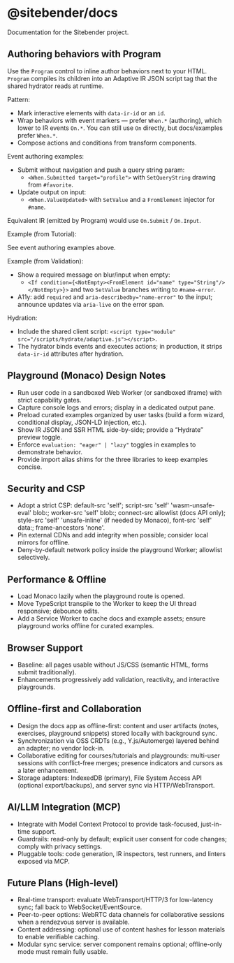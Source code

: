 # @sitebender/docs

Documentation for the Sitebender project.

## Authoring behaviors with Program

Use the `Program` control to inline author behaviors next to your HTML. `Program` compiles its children into an Adaptive IR JSON script tag that the shared hydrator reads at runtime.

Pattern:
- Mark interactive elements with `data-ir-id` or an `id`.
- Wrap behaviors with event markers — prefer `When.*` (authoring), which lower to IR events `On.*`. You can still use `On` directly, but docs/examples prefer `When.*`.
- Compose actions and conditions from transform components.

Event authoring examples:

- Submit without navigation and push a query string param:
	- `<When.Submitted target="profile">` with `SetQueryString` drawing from `#favorite`.
- Update output on input:
	- `<When.ValueUpdated>` with `SetValue` and a `FromElement` injector for `#name`.

Equivalent IR (emitted by Program) would use `On.Submit` / `On.Input`.

Example (from Tutorial):

See event authoring examples above.

Example (from Validation):

- Show a required message on blur/input when empty:
	- `<If condition={<NotEmpty><FromElement id="name" type="String"/></NotEmpty>}>` and two `SetValue` branches writing to `#name-error`.
- A11y: add `required` and `aria-describedby="name-error"` to the input; announce updates via `aria-live` on the error span.

Hydration:
- Include the shared client script: `<script type="module" src="/scripts/hydrate/adaptive.js"></script>`.
- The hydrator binds events and executes actions; in production, it strips `data-ir-id` attributes after hydration.

## Playground (Monaco) Design Notes

- Run user code in a sandboxed Web Worker (or sandboxed iframe) with strict capability gates.
- Capture console logs and errors; display in a dedicated output pane.
- Preload curated examples organized by user tasks (build a form wizard, conditional display, JSON-LD injection, etc.).
- Show IR JSON and SSR HTML side-by-side; provide a “Hydrate” preview toggle.
- Enforce `evaluation: "eager" | "lazy"` toggles in examples to demonstrate behavior.
- Provide import alias shims for the three libraries to keep examples concise.

## Security and CSP

- Adopt a strict CSP: default-src 'self'; script-src 'self' 'wasm-unsafe-eval' blob:; worker-src 'self' blob:; connect-src allowlist (docs API only); style-src 'self' 'unsafe-inline' (if needed by Monaco), font-src 'self' data:; frame-ancestors 'none'.
- Pin external CDNs and add integrity when possible; consider local mirrors for offline.
- Deny-by-default network policy inside the playground Worker; allowlist selectively.

## Performance & Offline

- Load Monaco lazily when the playground route is opened.
- Move TypeScript transpile to the Worker to keep the UI thread responsive; debounce edits.
- Add a Service Worker to cache docs and example assets; ensure playground works offline for curated examples.

## Browser Support

- Baseline: all pages usable without JS/CSS (semantic HTML, forms submit traditionally).
- Enhancements progressively add validation, reactivity, and interactive playgrounds.

## Offline-first and Collaboration

- Design the docs app as offline-first: content and user artifacts (notes, exercises, playground snippets) stored locally with background sync.
- Synchronization via OSS CRDTs (e.g., Y.js/Automerge) layered behind an adapter; no vendor lock-in.
- Collaborative editing for courses/tutorials and playgrounds: multi-user sessions with conflict-free merges; presence indicators and cursors as a later enhancement.
- Storage adapters: IndexedDB (primary), File System Access API (optional export/backups), and server sync via HTTP/WebTransport.

## AI/LLM Integration (MCP)

- Integrate with Model Context Protocol to provide task-focused, just-in-time support.
- Guardrails: read-only by default; explicit user consent for code changes; comply with privacy settings.
- Pluggable tools: code generation, IR inspectors, test runners, and linters exposed via MCP.

## Future Plans (High-level)

- Real-time transport: evaluate WebTransport/HTTP/3 for low-latency sync; fall back to WebSocket/EventSource.
- Peer-to-peer options: WebRTC data channels for collaborative sessions when a rendezvous server is available.
- Content addressing: optional use of content hashes for lesson materials to enable verifiable caching.
- Modular sync service: server component remains optional; offline-only mode must remain fully usable.
